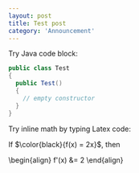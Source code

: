 ```yaml
---
layout: post
title: Test post
category: 'Announcement'
---
```


Try Java code block:

``` java
public class Test
{
  public Test()
  {
    // empty constructor
  }
}
```

Try inline math by typing Latex code:

If $\color{black}{f(x) = 2x}$, then

\\begin{align}
f'(x) &= 2
\\end{align}

